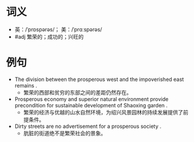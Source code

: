 # 词义
- 英：/ˈprɒspərəs/； 美：/ˈprɑːspərəs/
- #adj 繁荣的；成功的；兴旺的
# 例句
- The division between the prosperous west and the impoverished east remains .
	- 繁荣的西部和贫穷的东部之间的差距仍然存在。
- Prosperous economy and superior natural environment provide precondition for sustainable development of Shaoxing garden .
	- 繁荣的经济与优越的山水自然环境，为绍兴风景园林的持续发展提供了前提条件。
- Dirty streets are no advertisement for a prosperous society .
	- 肮脏的街道绝不是繁荣社会的景象。
